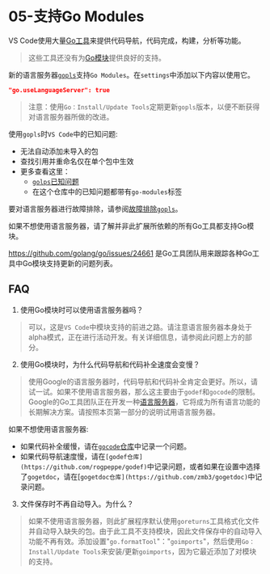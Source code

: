 # 05-支持Go Modules

VS Code使用大量[Go工具](/VSCode-go/06-扩展程序依赖的Go工具.md)来提供代码导航，代码完成，构建，分析等功能。

> 这些工具还没有为[Go模块](https://blog.golang.org/modules2019)提供良好的支持。

新的语言服务器[`gopls`](https://github.com/golang/go/wiki/gopls)支持`Go Modules`。在`settings`中添加以下内容以使用它。

```json
"go.useLanguageServer": true
```

> 注意：使用`Go：Install/Update Tools`定期更新`gopls`版本，以便不断获得对语言服务器所做的改进。

使用`gopls`时`VS Code`中的已知问题:

- 无法自动添加未导入的包
- 查找引用并重命名仅在单个包中生效
- 更多查看这里：
  - [`golps`已知问题](https://github.com/golang/go/wiki/gopls#known-issues)
  - 在这个仓库中的已知问题都带有`go-modules`标签

要对语言服务器进行故障排除，请参阅[故障排除`gopls`](https://github.com/golang/go/wiki/gopls#troubleshooting)。

如果不想使用语言服务器，请了解并非此扩展所依赖的所有Go工具都支持Go模块。

https://github.com/golang/go/issues/24661 是Go工具团队用来跟踪各种Go工具中Go模块支持更新的问题列表。

## FAQ

1. 使用Go模块时可以使用语言服务器吗？

> 可以，这是`VS Code`中模块支持的前进之路。请注意语言服务器本身处于alpha模式，正在进行活动开发。有关详细信息，请参阅此问题上方的部分。

2. 使用Go模块时，为什么代码导航和代码补全速度会变慢？

> 使用Google的语言服务器时，代码导航和代码补全肯定会更好。所以，请试一试。如果不使用语言服务器，那么这主要由于`godef`和`gocode`的限制。Google的Go工具团队正在开发一种[语言服务器](https://godoc.org/golang.org/x/tools/cmd/gopls)，它将成为所有语言功能的长期解决方案。请按照本页第一部分的说明试用语言服务器。

如果不想使用语言服务器:

- 如果代码补全缓慢，请在[`gocode`仓库](https://github.com/stamblerre/gocode)中记录一个问题。
- 如果代码导航速度慢，请在`[godef仓库](https://github.com/rogpeppe/godef)`中记录问题，或者如果在设置中选择了`gogetdoc`，请在[`gogetdoc仓库](https://github.com/zmb3/gogetdoc)`中记录问题。

3. 文件保存时不再自动导入。为什么？

> 如果不使用语言服务器，则此扩展程序默认使用`goreturns`工具格式化文件并自动导入缺失的包。由于此工具不支持模块，因此文件保存中的自动导入功能不再有效。添加设置"`go.formatTool`"："`goimports`"，然后使用`Go：Install/Update Tools`来安装/更新`goimports`，因为它最近添加了对模块的支持。